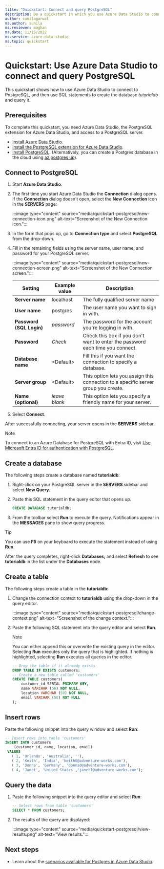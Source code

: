 ```yaml
---
title: "Quickstart: Connect and query PostgreSQL"
description: Do a quickstart in which you use Azure Data Studio to connect to PostgreSQL, and then use SQL statements to create and query a database.
author: sunilagarwal
ms.author: sunila
ms.reviewer: maghan
ms.date: 11/15/2022
ms.service: azure-data-studio
ms.topic: quickstart
---
```


# Quickstart: Use Azure Data Studio to connect and query PostgreSQL

This quickstart shows how to use Azure Data Studio to connect to PostgreSQL, and then use SQL statements to create the database *tutorialdb* and query it.

## Prerequisites

To complete this quickstart, you need Azure Data Studio, the PostgreSQL extension for Azure Data Studio, and access to a PostgreSQL server.

- [Install Azure Data Studio](./download-azure-data-studio.md).
- [Install the PostgreSQL extension for Azure Data Studio](./extensions/postgres-extension.md).
- [Install PostgreSQL](https://www.postgresql.org/download/). (Alternatively, you can create a Postgres database in the cloud using [az postgres up](/azure/postgresql/quickstart-create-server-up-azure-cli)).

## Connect to PostgreSQL

1. Start **Azure Data Studio**.

1. The first time you start Azure Data Studio the **Connection** dialog opens. If the **Connection** dialog doesn't open, select the **New Connection** icon in the **SERVERS** page:

   :::image type="content" source="media/quickstart-postgresql/new-connection-icon.png" alt-text="Screenshot of the New Connection icon.":::

1. In the form that pops up, go to **Connection type** and select **PostgreSQL** from the drop-down.

1. Fill in the remaining fields using the server name, user name, and password for your PostgreSQL server.

   :::image type="content" source="media/quickstart-postgresql/new-connection-screen.png" alt-text="Screenshot of the New Connection screen.":::

   | Setting | Example value | Description |
   | --- | --- | --- |
   | **Server name** | localhost | The fully qualified server name |
   | **User name** | postgres | The user name you want to sign in with. |
   | **Password (SQL Login)** | *password* | The password for the account you're logging in with. |
   | **Password** | *Check* | Check this box if you don't want to enter the password each time you connect. |
   | **Database name** | \<Default\> | Fill this if you want the connection to specify a database. |
   | **Server group** | \<Default\> | This option lets you assign this connection to a specific server group you create. |
   | **Name (optional)** | *leave blank* | This option lets you specify a friendly name for your server. |

1. Select **Connect**.

After successfully connecting, your server opens in the **SERVERS** sidebar.

> [!NOTE]
> To connect to an Azure Database for PostgreSQL with Entra ID, visit [Use Microsoft Entra ID for authentication with PostgreSQL](/azure/postgresql/single-server/how-to-configure-sign-in-azure-ad-authentication).

## Create a database

The following steps create a database named **tutorialdb**:

1. Right-click on your PostgreSQL server in the **SERVERS** sidebar and select **New Query**.

1. Paste this SQL statement in the query editor that opens up.

   ```sql
   CREATE DATABASE tutorialdb;
   ```

1. From the toolbar select **Run** to execute the query. Notifications appear in the **MESSAGES** pane to show query progress.

> [!TIP]  
> You can use **F5** on your keyboard to execute the statement instead of using **Run**.

After the query completes, right-click **Databases,** and select **Refresh** to see **tutorialdb** in the list under the **Databases** node.

## Create a table

 The following steps create a table in the **tutorialdb**:

1. Change the connection context to **tutorialdb** using the drop-down in the query editor.

   :::image type="content" source="media/quickstart-postgresql/change-context.png" alt-text="Screenshot of the change context.":::

1. Paste the following SQL statement into the query editor and select **Run**.

   > [!NOTE]  
   > You can either append this or overwrite the existing query in the editor. Selecting **Run** executes only the query that is highlighted. If nothing is highlighted, selecting **Run** executes all queries in the editor.

   ```sql
   -- Drop the table if it already exists
   DROP TABLE IF EXISTS customers;
   -- Create a new table called 'customers'
   CREATE TABLE customers(
       customer_id SERIAL PRIMARY KEY,
       name VARCHAR (50) NOT NULL,
       location VARCHAR (50) NOT NULL,
       email VARCHAR (50) NOT NULL
   );
   ```

## Insert rows

Paste the following snippet into the query window and select **Run**:

   ```sql
   -- Insert rows into table 'customers'
   INSERT INTO customers
       (customer_id, name, location, email)
    VALUES
      ( 1, 'Orlando', 'Australia', ''),
      ( 2, 'Keith', 'India', 'keith0@adventure-works.com'),
      ( 3, 'Donna', 'Germany', 'donna0@adventure-works.com'),
      ( 4, 'Janet', 'United States','janet1@adventure-works.com');
   ```

## Query the data

1. Paste the following snippet into the query editor and select **Run**:

   ```sql
   -- Select rows from table 'customers'
   SELECT * FROM customers;
   ```

1. The results of the query are displayed:

   :::image type="content" source="media/quickstart-postgresql/view-results.png" alt-text="View results.":::

## Next steps

- Learn about the [scenarios available for Postgres in Azure Data Studio](./extensions/postgres-extension.md).
